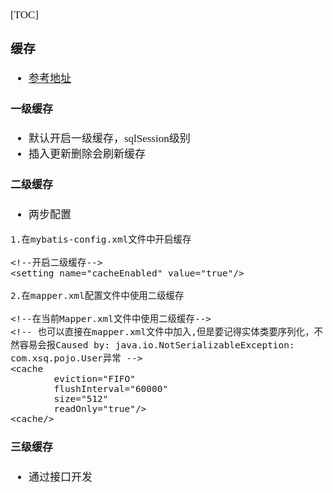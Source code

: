 <span style="font-family:Simsun,serif; font-size:17px;">

[TOC]

### 缓存

- [参考地址](https://www.cnblogs.com/wgy-01/p/10774773.html)

#### 一级缓存

- 默认开启一级缓存，sqlSession级别
- 插入更新删除会刷新缓存

#### 二级缓存

- 两步配置
~~~
1.在mybatis-config.xml文件中开启缓存

<!--开启二级缓存-->
<setting name="cacheEnabled" value="true"/>

2.在mapper.xml配置文件中使用二级缓存

<!--在当前Mapper.xml文件中使用二级缓存-->
<!-- 也可以直接在mapper.xml文件中加入,但是要记得实体类要序列化，不然容易会报Caused by: java.io.NotSerializableException: com.xsq.pojo.User异常 -->
<cache
        eviction="FIFO"
        flushInterval="60000"
        size="512"
        readOnly="true"/>
<cache/>
~~~

#### 三级缓存

- 通过接口开发

</span>